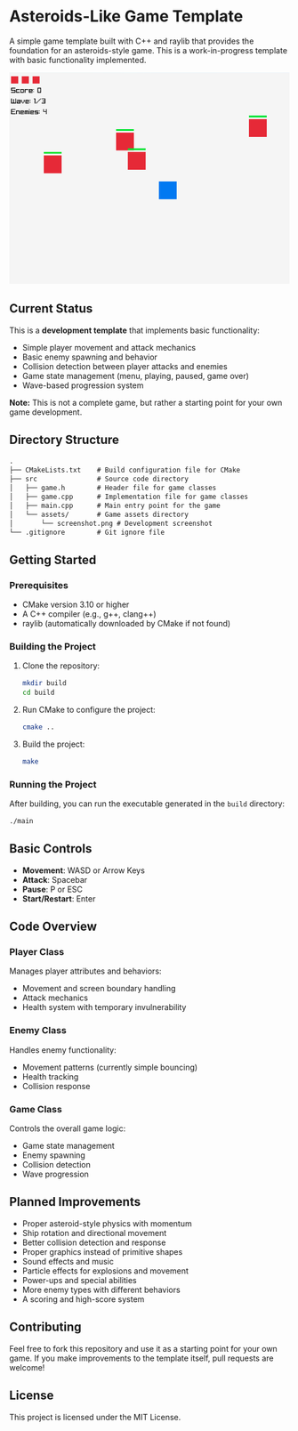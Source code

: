 # Asteroids-Like Game Template

A simple game template built with C++ and raylib that provides the foundation for an asteroids-style game. This is a work-in-progress template with basic functionality implemented.

![Development Screenshot](src/assets/screenshot.png)

## Current Status

This is a **development template** that implements basic functionality:
- Simple player movement and attack mechanics
- Basic enemy spawning and behavior
- Collision detection between player attacks and enemies
- Game state management (menu, playing, paused, game over)
- Wave-based progression system

**Note:** This is not a complete game, but rather a starting point for your own game development.

## Directory Structure

```
.
├── CMakeLists.txt    # Build configuration file for CMake
├── src               # Source code directory
│   ├── game.h        # Header file for game classes
│   ├── game.cpp      # Implementation file for game classes
│   ├── main.cpp      # Main entry point for the game
│   └── assets/       # Game assets directory
│       └── screenshot.png # Development screenshot
└── .gitignore        # Git ignore file
```

## Getting Started

### Prerequisites

- CMake version 3.10 or higher
- A C++ compiler (e.g., g++, clang++)
- raylib (automatically downloaded by CMake if not found)

### Building the Project

1. Clone the repository:
   ```sh
   mkdir build
   cd build
   ```

2. Run CMake to configure the project:
   ```sh
   cmake ..
   ```

3. Build the project:
   ```sh
   make
   ```

### Running the Project

After building, you can run the executable generated in the `build` directory:
   ```sh
   ./main
   ```

## Basic Controls

- **Movement**: WASD or Arrow Keys
- **Attack**: Spacebar
- **Pause**: P or ESC
- **Start/Restart**: Enter

## Code Overview

### Player Class

Manages player attributes and behaviors:
- Movement and screen boundary handling
- Attack mechanics
- Health system with temporary invulnerability

### Enemy Class

Handles enemy functionality:
- Movement patterns (currently simple bouncing)
- Health tracking
- Collision response

### Game Class

Controls the overall game logic:
- Game state management
- Enemy spawning
- Collision detection
- Wave progression

## Planned Improvements

- Proper asteroid-style physics with momentum
- Ship rotation and directional movement
- Better collision detection and response
- Proper graphics instead of primitive shapes
- Sound effects and music
- Particle effects for explosions and movement
- Power-ups and special abilities
- More enemy types with different behaviors
- A scoring and high-score system

## Contributing

Feel free to fork this repository and use it as a starting point for your own game. If you make improvements to the template itself, pull requests are welcome!

## License

This project is licensed under the MIT License.